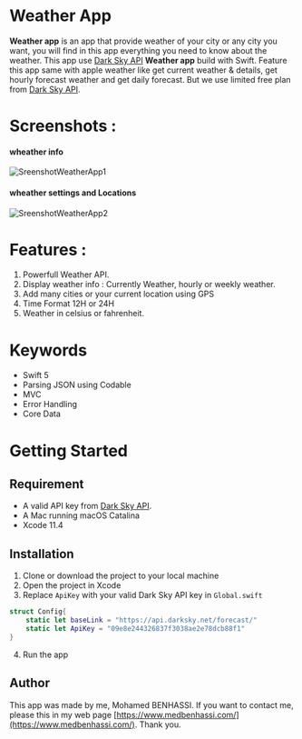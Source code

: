 # Weather App

**Weather app** is an app that provide weather of your city or any city you want, you will find in this app everything you need to know about the weather.
This app use  [Dark Sky API](https://darksky.net/dev)
**Weather app** build with Swift. Feature this app same with apple weather like get current weather & details, get hourly forecast weather and get daily forecast. But we use limited free plan from [Dark Sky API](https://darksky.net/dev).
# **Screenshots :**
#### wheather info 
![SreenshotWeatherApp1](https://user-images.githubusercontent.com/62899755/78721080-c8056d00-791e-11ea-84fc-ba50b15cc2df.png)

#### wheather settings and Locations 
![SreenshotWeatherApp2](https://user-images.githubusercontent.com/62899755/78721250-131f8000-791f-11ea-8e91-bd2bb0e4f7d6.png)

# **Features :**

 1.  Powerfull Weather API.
 2. Display weather info : Currently Weather, hourly or weekly weather.
 3. Add many cities or your current location using GPS
 4. Time Format 12H or 24H
 5. Weather in celsius or fahrenheit.

# Keywords
- Swift 5
- Parsing JSON using Codable
- MVC
- Error Handling
- Core Data 

# Getting Started

## Requirement

-   A valid API key from [Dark Sky API](https://darksky.net/dev).
-   A Mac running macOS Catalina
-   Xcode 11.4

## Installation

1.  Clone or download the project to your local machine
2.  Open the project in Xcode
3.  Replace  `ApiKey`  with your valid Dark Sky API key in  `Global.swift`


```swift
struct Config{
	static let baseLink = "https://api.darksky.net/forecast/"
	static let ApiKey = "09e8e244326837f3038ae2e78dcb88f1"
}
```
4.  Run the app

## Author 
This app was made by me, Mohamed BENHASSI. If you want to contact me, please this in my web page [https://www.medbenhassi.com/](https://www.medbenhassi.com/).
Thank you.
